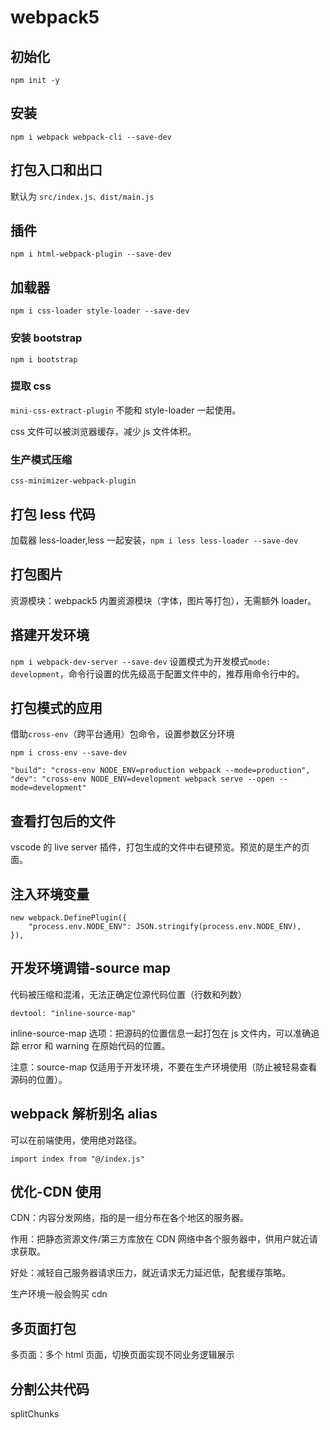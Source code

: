 # webpack5

## 初始化

`npm init -y`

## 安装

`npm i webpack webpack-cli --save-dev`

## 打包入口和出口

默认为 `src/index.js、dist/main.js`

## 插件

`npm i html-webpack-plugin --save-dev`

## 加载器

`npm i css-loader style-loader --save-dev`

### 安装 bootstrap

`npm i bootstrap`

### 提取 css

`mini-css-extract-plugin` 不能和 style-loader 一起使用。

css 文件可以被浏览器缓存，减少 js 文件体积。

### 生产模式压缩

`css-minimizer-webpack-plugin`

## 打包 less 代码

加载器 less-loader,less 一起安装，`npm i less less-loader --save-dev`

## 打包图片

资源模块：webpack5 内置资源模块（字体，图片等打包），无需额外 loader。

## 搭建开发环境

`npm i webpack-dev-server --save-dev` 设置模式为开发模式`mode: development`，命令行设置的优先级高于配置文件中的，推荐用命令行中的。

## 打包模式的应用

借助`cross-env`（跨平台通用）包命令，设置参数区分环境

`npm i cross-env --save-dev`

```
"build": "cross-env NODE_ENV=production webpack --mode=production",
"dev": "cross-env NODE_ENV=development webpack serve --open --mode=development"
```

## 查看打包后的文件

vscode 的 live server 插件，打包生成的文件中右键预览。预览的是生产的页面。

## 注入环境变量

```
new webpack.DefinePlugin({
    "process.env.NODE_ENV": JSON.stringify(process.env.NODE_ENV),
}),
```

## 开发环境调错-source map

代码被压缩和混淆，无法正确定位源代码位置（行数和列数）

`devtool: "inline-source-map"`

inline-source-map 选项：把源码的位置信息一起打包在 js 文件内，可以准确追踪 error 和 warning 在原始代码的位置。

注意：source-map 仅适用于开发环境，不要在生产环境使用（防止被轻易查看源码的位置）。

## webpack 解析别名 alias

可以在前端使用，使用绝对路径。

`import index from "@/index.js"`

## 优化-CDN 使用

CDN：内容分发网络，指的是一组分布在各个地区的服务器。

作用：把静态资源文件/第三方库放在 CDN 网络中各个服务器中，供用户就近请求获取。

好处：减轻自己服务器请求压力，就近请求无力延迟低，配套缓存策略。

生产环境一般会购买 cdn

## 多页面打包

多页面：多个 html 页面，切换页面实现不同业务逻辑展示

## 分割公共代码

splitChunks
